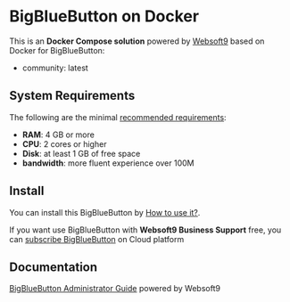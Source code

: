 # BigBlueButton on Docker  

This is an **Docker Compose solution** powered by [Websoft9](https://www.websoft9.com) based on Docker for BigBlueButton:


 - community:  latest


## System Requirements

The following are the minimal [recommended requirements](https://github.com/bigbluebutton/docker#recommended-system-requirements):

* **RAM**: 4 GB or more
* **CPU**: 2 cores or higher
* **Disk**: at least 1 GB of free space
* **bandwidth**: more fluent experience over 100M  

## Install

You can install this BigBlueButton by [How to use it?](https://github.com/Websoft9/docker-library#how-to-use-it).   

If you want use BigBlueButton with **Websoft9 Business Support** free, you can [subscribe BigBlueButton](https://www.websoft9.com/apps) on Cloud platform

## Documentation

[BigBlueButton Administrator Guide](https://support.websoft9.com/docs/bigbluebutton) powered by Websoft9
